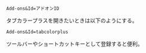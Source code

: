 ```
Add-ons&Id=アドオンID
```

タブカラープラスを開きたいときは以下のようにする。

```
Add-ons&Id=tabcolorplus
```

ツールバーやショートカットキーとして登録すると便利。
